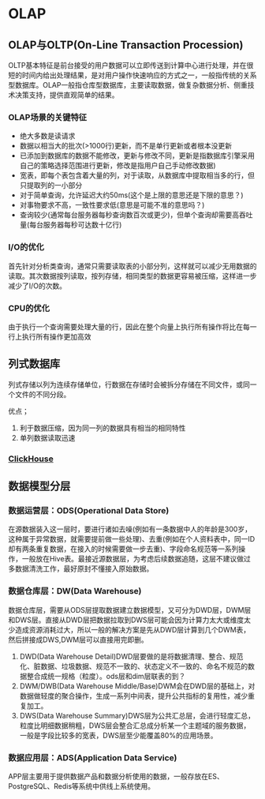 # OLAP

## OLAP与OLTP(On-Line Transaction Procession)

OLTP基本特征是前台接受的用户数据可以立即传送到计算中心进行处理，并在很短的时间内给出处理结果，是对用户操作快速响应的方式之一，一般指传统的关系型数据库。OLAP一般指仓库型数据库，主要读取数据，做复杂数据分析、侧重技术决策支持，提供直观简单的结果。

### OLAP场景的关键特征

* 绝大多数是读请求
* 数据以相当大的批次(>1000行)更新，而不是单行更新或者根本没更新
* 已添加到数据库的数据不能修改，更新与修改不同，更新是指数据库引擎采用自己的策略选择范围进行更新，修改是指用户自己手动修改数据)
* 宽表，即每个表包含着大量的列，对于读取，从数据库中提取相当多的行，但只提取列的一小部分
* 对于简单查询，允许延迟大约50ms(这个是上限的意思还是下限的意思？)
* 对事物要求不高，一致性要求低(意思是可能不准的意思吗？)
* 查询较少(通常每台服务器每秒查询数百次或更少)，但单个查询却需要高吞吐量(每台服务器每秒可达数十亿行)

### I/O的优化

首先针对分析类查询，通常只需要读取表的小部分列，这样就可以减少无用数据的读取。其次数据按列读取，按列存储，相同类型的数据更容易被压缩，这样进一步减少了I/O的次数。

### CPU的优化

由于执行一个查询需要处理大量的行，因此在整个向量上执行所有操作将比在每一行上执行所有操作更加高效

## 列式数据库

列式存储以列为连续存储单位，行数据在存储时会被拆分存储在不同文件，或同一个文件的不同分段。

优点；

1. 利于数据压缩，因为同一列的数据具有相当的相同特性
2. 单列数据读取迅速

### [ClickHouse](https://clickhouse.tech/docs/zh/)

## 数据模型分层

### 数据运营层：ODS(Operational Data Store)

在源数据装入这一层时，要进行诸如去噪(例如有一条数据中人的年龄是300岁，这种属于异常数据，就需要提前做一些处理)、去重(例如在个人资料表中，同一ID却有两条重复数据，在接入的时候需要做一步去重)、字段命名规范等一系列操作，一般放在Hive表。最接近源数据层，为考虑后续数据追随，这层不建议做过多数据清洗工作，最好原封不懂接入原始数据。

### 数据仓库层：DW(Data Warehouse)

数据仓库层，需要从ODS层提取数据建立数据模型，又可分为DWD层，DWM层和DWS层。直接从DWD层把数据拉取到DWS层可能会因为计算力太大或维度太少造成资源消耗过大，所以一般的解决方案是先从DWD层计算到几个DWM表，然后拼接成DWS,DWM层可以直接用完即删。

1. DWD(Data Warehouse Detail)DWD层要做的是将数据清理、整合、规范化、脏数据、垃圾数据、规范不一致的、状态定义不一致的、命名不规范的数据整合成统一规格（粒度）。ods层和dim层联表的到？
2. DWM/DWB(Data Warehouse Middle/Base)DWM会在DWD层的基础上，对数据做轻度的聚合操作，生成一系列中间表，提升公共指标的复用性，减少重复加工。
3. DWS(Data Warehouse Summary)DWS层为公共汇总层，会进行轻度汇总，粒度比明细数据稍粗，DWS层会整合汇总成分析某一个主题域的服务数据，一般是字段比较多的宽表，DWS层至少能覆盖80%的应用场景。

### 数据应用层：ADS(Application Data Service)

APP层主要用于提供数据产品和数据分析使用的数据，一般存放在ES、PostgreSQL、Redis等系统中供线上系统使用。
